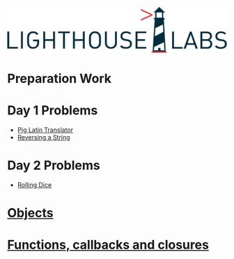 ![](images/lighthouselabs-logo.png)
# Preparation Work 
# Day 1 Problems
- [Pig Latin Translator](https://github.com/79manuel/lighthouse-js-fundamentals/blob/master/Day_1/pigLatin.js)
- [Reversing a String](https://github.com/79manuel/lighthouse-js-fundamentals/blob/master/Day_1/reverseString.js)

# Day 2 Problems
- [Rolling Dice](https://github.com/79manuel/lighthouse-js-fundamentals/tree/master/Day_2)

# [Objects](https://github.com/79manuel/lighthouse-js-fundamentals/tree/master/Objects)

# [Functions, callbacks and closures](https://github.com/79manuel/lighthouse-js-fundamentals/tree/master/Functions%2C%20callbacks%2C%20closures)
